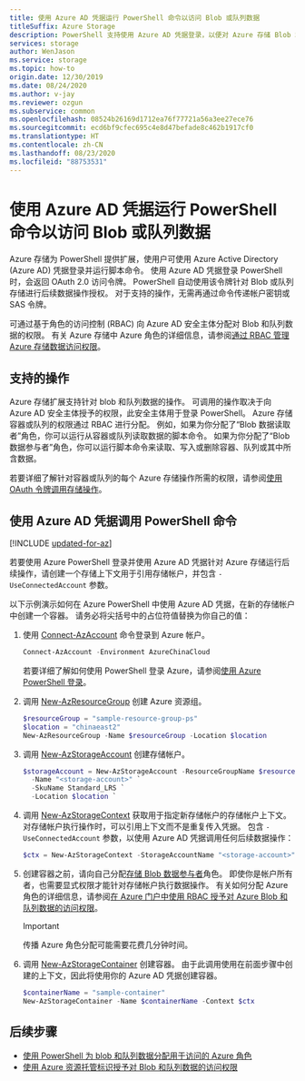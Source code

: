 ```yaml
---
title: 使用 Azure AD 凭据运行 PowerShell 命令以访问 Blob 或队列数据
titleSuffix: Azure Storage
description: PowerShell 支持使用 Azure AD 凭据登录，以便对 Azure 存储 Blob 和队列数据运行命令。 针对该会话提供了一个访问令牌，该访问令牌用于授权调用操作。 权限取决于分配给 Azure AD 安全主体的 Azure 角色。
services: storage
author: WenJason
ms.service: storage
ms.topic: how-to
origin.date: 12/30/2019
ms.date: 08/24/2020
ms.author: v-jay
ms.reviewer: ozgun
ms.subservice: common
ms.openlocfilehash: 08524b26169d1712ea76f77721a56a3ee27ece76
ms.sourcegitcommit: ecd6bf9cfec695c4e8d47befade8c462b1917cf0
ms.translationtype: HT
ms.contentlocale: zh-CN
ms.lasthandoff: 08/23/2020
ms.locfileid: "88753531"
---
```

# <a name="run-powershell-commands-with-azure-ad-credentials-to-access-blob-or-queue-data"></a>使用 Azure AD 凭据运行 PowerShell 命令以访问 Blob 或队列数据

Azure 存储为 PowerShell 提供扩展，使用户可使用 Azure Active Directory (Azure AD) 凭据登录并运行脚本命令。 使用 Azure AD 凭据登录 PowerShell 时，会返回 OAuth 2.0 访问令牌。 PowerShell 自动使用该令牌针对 Blob 或队列存储进行后续数据操作授权。 对于支持的操作，无需再通过命令传递帐户密钥或 SAS 令牌。

可通过基于角色的访问控制 (RBAC) 向 Azure AD 安全主体分配对 Blob 和队列数据的权限。 有关 Azure 存储中 Azure 角色的详细信息，请参阅[通过 RBAC 管理 Azure 存储数据访问权限](storage-auth-aad-rbac.md)。

## <a name="supported-operations"></a>支持的操作

Azure 存储扩展支持针对 blob 和队列数据的操作。 可调用的操作取决于向 Azure AD 安全主体授予的权限，此安全主体用于登录 PowerShell。 Azure 存储容器或队列的权限通过 RBAC 进行分配。 例如，如果为你分配了“Blob 数据读取者”角色，你可以运行从容器或队列读取数据的脚本命令。  如果为你分配了“Blob 数据参与者”角色，你可以运行脚本命令来读取、写入或删除容器、队列或其中所含数据。 

若要详细了解针对容器或队列的每个 Azure 存储操作所需的权限，请参阅[使用 OAuth 令牌调用存储操作](https://docs.microsoft.com/rest/api/storageservices/authorize-with-azure-active-directory#call-storage-operations-with-oauth-tokens)。  

## <a name="call-powershell-commands-using-azure-ad-credentials"></a>使用 Azure AD 凭据调用 PowerShell 命令

[!INCLUDE [updated-for-az](../../../includes/updated-for-az.md)]

若要使用 Azure PowerShell 登录并使用 Azure AD 凭据针对 Azure 存储运行后续操作，请创建一个存储上下文用于引用存储帐户，并包含 `-UseConnectedAccount` 参数。

以下示例演示如何在 Azure PowerShell 中使用 Azure AD 凭据，在新的存储帐户中创建一个容器。 请务必将尖括号中的占位符值替换为你自己的值：

1. 使用 [Connect-AzAccount](https://docs.microsoft.com/powershell/module/az.accounts/connect-azaccount) 命令登录到 Azure 帐户。

    ```powershell
    Connect-AzAccount -Environment AzureChinaCloud
    ```

    若要详细了解如何使用 PowerShell 登录 Azure，请参阅[使用 Azure PowerShell 登录](https://docs.microsoft.com/powershell/azure/authenticate-azureps)。

1. 调用 [New-AzResourceGroup](https://docs.microsoft.com/powershell/module/az.resources/new-azresourcegroup) 创建 Azure 资源组。 

    ```powershell
    $resourceGroup = "sample-resource-group-ps"
    $location = "chinaeast2"
    New-AzResourceGroup -Name $resourceGroup -Location $location
    ```

1. 调用 [New-AzStorageAccount](https://docs.microsoft.com/powershell/module/az.storage/new-azstorageaccount) 创建存储帐户。

    ```powershell
    $storageAccount = New-AzStorageAccount -ResourceGroupName $resourceGroup `
      -Name "<storage-account>" `
      -SkuName Standard_LRS `
      -Location $location `
    ```

1. 调用 [New-AzStorageContext](https://docs.microsoft.com/powershell/module/az.storage/new-azstoragecontext) 获取用于指定新存储帐户的存储帐户上下文。 对存储帐户执行操作时，可以引用上下文而不是重复传入凭据。 包含 `-UseConnectedAccount` 参数，以使用 Azure AD 凭据调用任何后续数据操作：

    ```powershell
    $ctx = New-AzStorageContext -StorageAccountName "<storage-account>" -UseConnectedAccount
    ```

1. 创建容器之前，请向自己分配[存储 Blob 数据参与者](../../role-based-access-control/built-in-roles.md#storage-blob-data-contributor)角色。 即使你是帐户所有者，也需要显式权限才能针对存储帐户执行数据操作。 有关如何分配 Azure 角色的详细信息，请参阅[在 Azure 门户中使用 RBAC 授予对 Azure Blob 和队列数据的访问权限](storage-auth-aad-rbac.md)。

    > [!IMPORTANT]
    > 传播 Azure 角色分配可能需要花费几分钟时间。

1. 调用 [New-AzStorageContainer](https://docs.microsoft.com/powershell/module/az.storage/new-azstoragecontainer) 创建容器。 由于此调用使用在前面步骤中创建的上下文，因此将使用你的 Azure AD 凭据创建容器。

    ```powershell
    $containerName = "sample-container"
    New-AzStorageContainer -Name $containerName -Context $ctx
    ```

## <a name="next-steps"></a>后续步骤

- [使用 PowerShell 为 blob 和队列数据分配用于访问的 Azure 角色](storage-auth-aad-rbac-powershell.md)
- [使用 Azure 资源托管标识授予对 Blob 和队列数据的访问权限](storage-auth-aad-msi.md)

